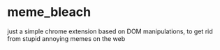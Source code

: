 # meme_bleach

just a simple chrome extension based on DOM manipulations, to get rid from stupid annoying memes on the web
